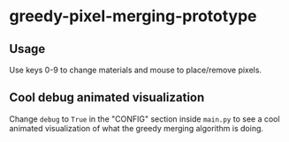 # greedy-pixel-merging-prototype
## Usage
Use keys 0-9 to change materials and mouse to place/remove pixels.
## Cool debug animated visualization
Change `debug` to `True` in the "CONFIG" section inside `main.py` to see a cool animated visualization of what the greedy merging algorithm is doing.